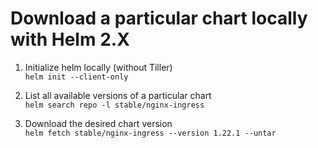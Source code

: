 # Download a particular chart locally with Helm 2.X

1. Initialize helm locally (without Tiller)\
`helm init --client-only`

1. List all available versions of a particular chart\
`helm search repo -l stable/nginx-ingress`

1. Download the desired chart version\
`helm fetch stable/nginx-ingress --version 1.22.1 --untar`
